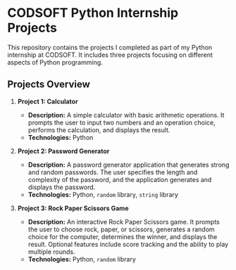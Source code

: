 # CODSOFT Python Internship Projects

This repository contains the projects I completed as part of my Python internship at CODSOFT. It includes three projects focusing on different aspects of Python programming.

## Projects Overview

1. **Project 1: Calculator**
   - **Description:** A simple calculator with basic arithmetic operations. It prompts the user to input two numbers and an operation choice, performs the calculation, and displays the result.
   - **Technologies:** Python

2. **Project 2: Password Generator**
   - **Description:** A password generator application that generates strong and random passwords. The user specifies the length and complexity of the password, and the application generates and displays the password.
   - **Technologies:** Python, `random` library, `string` library

3. **Project 3: Rock Paper Scissors Game**
   - **Description:** An interactive Rock Paper Scissors game. It prompts the user to choose rock, paper, or scissors, generates a random choice for the computer, determines the winner, and displays the result. Optional features include score tracking and the ability to play multiple rounds.
   - **Technologies:** Python, `random` library


